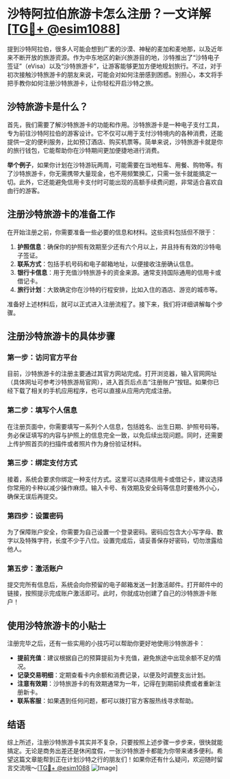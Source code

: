 # 沙特阿拉伯旅游卡怎么注册？一文详解[[TG💪+ @esim1088](https://t.me/s/esim1088)]

提到沙特阿拉伯，很多人可能会想到广袤的沙漠、神秘的麦加和麦地那，以及近年来不断开放的旅游资源。作为中东地区的新兴旅游目的地，沙特推出了“沙特电子签证”（eVisa）以及“沙特旅游卡”，让游客能够更加方便地规划旅行。不过，对于初次接触沙特旅游卡的朋友来说，可能会对如何注册感到困惑。别担心，本文将手把手教你如何注册沙特旅游卡，让你轻松开启沙特之旅。

## 沙特旅游卡是什么？

首先，我们需要了解沙特旅游卡的功能和作用。沙特旅游卡是一种电子支付工具，专为前往沙特阿拉伯的游客设计。它不仅可以用于支付沙特境内的各种消费，还能提供一定的便利服务，比如预订酒店、购买机票等。简单来说，沙特旅游卡就是你的旅行钱包，它能帮助你在沙特期间更加便捷地进行消费。

**举个例子**，如果你计划在沙特游玩两周，可能需要在当地租车、用餐、购物等。有了沙特旅游卡，你无需携带大量现金，也不用频繁换汇，只需一张卡就能搞定一切。此外，它还能避免信用卡支付时可能出现的高额手续费问题，非常适合喜欢自由行的游客。

## 注册沙特旅游卡的准备工作

在开始注册之前，你需要准备一些必要的信息和材料。这些资料包括但不限于：

1. **护照信息**：确保你的护照有效期至少还有六个月以上，并且持有有效的沙特电子签证。
2. **联系方式**：包括手机号码和电子邮箱地址，以便接收注册确认信息。
3. **银行卡信息**：用于充值沙特旅游卡的资金来源。通常支持国际通用的信用卡或借记卡。
4. **旅行计划**：大致确定你在沙特的行程安排，比如入住的酒店、游览的城市等。

准备好上述材料后，就可以正式进入注册流程了。接下来，我们将详细讲解每个步骤。

## 注册沙特旅游卡的具体步骤

### 第一步：访问官方平台

目前，沙特旅游卡的注册主要通过其官方网站完成。打开浏览器，输入官网网址（具体网址可参考沙特旅游局官网），进入首页后点击“注册账户”按钮。如果你已经下载了相关的手机应用程序，也可以直接从应用内完成注册。

### 第二步：填写个人信息

在注册页面中，你需要填写一系列个人信息，包括姓名、出生日期、护照号码等。务必保证填写的内容与护照上的信息完全一致，以免后续出现问题。同时，还需要上传护照首页的扫描件或者照片作为身份验证材料。

### 第三步：绑定支付方式

接着，系统会要求你绑定一种支付方式。这里可以选择信用卡或借记卡，建议选择你常用的卡种以减少操作麻烦。输入卡号、有效期及安全码等信息时要格外小心，确保无误后再提交。

### 第四步：设置密码

为了保障账户安全，你需要为自己设置一个登录密码。密码应包含大小写字母、数字以及特殊字符，长度不少于八位。设置完成后，请妥善保存好密码，切勿泄露给他人。

### 第五步：激活账户

提交完所有信息后，系统会向你预留的电子邮箱发送一封激活邮件。打开邮件中的链接，按照提示完成账户激活即可。此时，你就成功创建了自己的沙特旅游卡账户！

## 使用沙特旅游卡的小贴士

注册完毕之后，还有一些实用的小技巧可以帮助你更好地使用沙特旅游卡：

- **提前充值**：建议根据自己的预算提前为卡充值，避免旅途中出现余额不足的情况。
- **记录交易明细**：定期查看卡内余额和消费记录，以便及时调整支出计划。
- **注意有效期**：沙特旅游卡的有效期通常为一年，记得在到期前续费或者重新注册新卡。
- **联系客服**：如果遇到任何问题，都可以拨打官方客服热线寻求帮助。

## 结语

综上所述，注册沙特旅游卡其实并不复杂，只要按照上述步骤一步步来，很快就能搞定。无论是商务出差还是休闲度假，一张沙特旅游卡都能为你带来诸多便利。希望这篇文章能帮到正在计划沙特之行的朋友们！如果你还有什么疑问，欢迎随时留言交流哦～[[TG💪+ @esim1088](https://t.me/s/esim1088) ![Image](https://i.postimg.cc/4NQfJmqS/Snipaste-2025-05-13-00-14-12.png)]